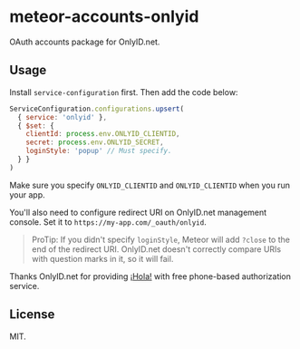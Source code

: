 # meteor-accounts-onlyid
OAuth accounts package for OnlyID.net.

## Usage

Install `service-configuration` first. Then add the code below:

```js
ServiceConfiguration.configurations.upsert(
  { service: 'onlyid' },
  { $set: {
    clientId: process.env.ONLYID_CLIENTID,
    secret: process.env.ONLYID_SECRET,
    loginStyle: 'popup' // Must specify.
  } }
)
```

Make sure you specify `ONLYID_CLIENTID` and `ONLYID_CLIENTID` when you run your app.

You'll also need to configure redirect URI on OnlyID.net management console. Set it to `https://my-app.com/_oauth/onlyid`.

> ProTip: If you didn't specify `loginStyle`, Meteor will add `?close` to the end of the redirect URI. OnlyID.net doesn't correctly compare URIs with question marks in it, so it will fail.

Thanks OnlyID.net for providing [¡Hola!](https://ihola.one) with free phone-based authorization service.

## License

MIT.
